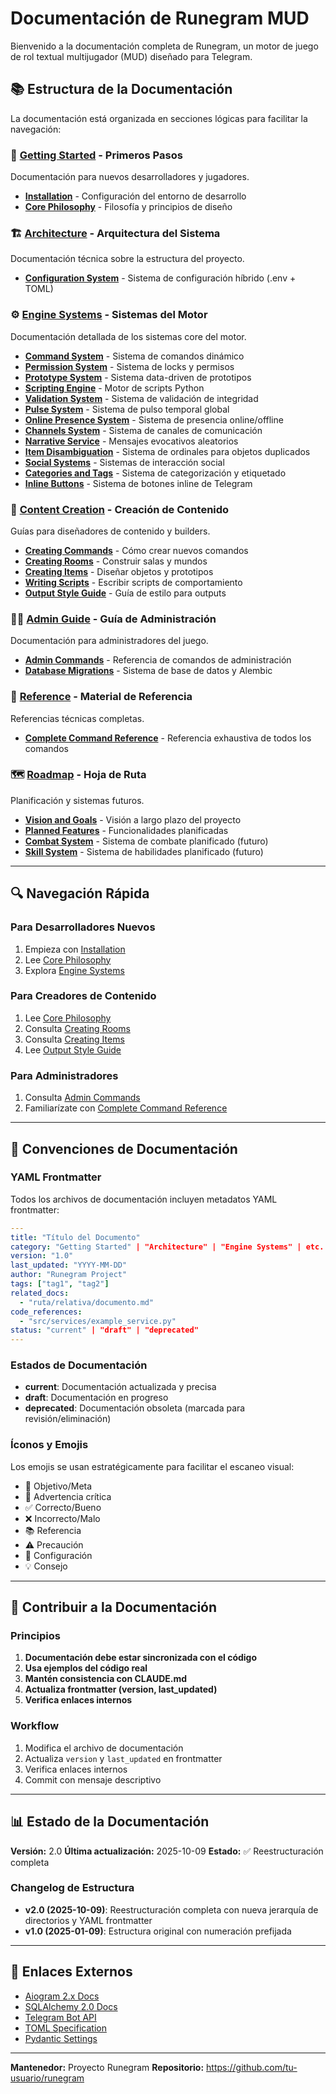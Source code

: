 # Documentación de Runegram MUD

Bienvenido a la documentación completa de Runegram, un motor de juego de rol textual multijugador (MUD) diseñado para Telegram.

## 📚 Estructura de la Documentación

La documentación está organizada en secciones lógicas para facilitar la navegación:

### 🚀 [Getting Started](primeros-pasos/) - Primeros Pasos
Documentación para nuevos desarrolladores y jugadores.

- **[Installation](primeros-pasos/instalacion.md)** - Configuración del entorno de desarrollo
- **[Core Philosophy](primeros-pasos/filosofia-central.md)** - Filosofía y principios de diseño

### 🏗️ [Architecture](arquitectura/) - Arquitectura del Sistema
Documentación técnica sobre la estructura del proyecto.

- **[Configuration System](arquitectura/configuracion.md)** - Sistema de configuración híbrido (.env + TOML)

### ⚙️ [Engine Systems](sistemas-del-motor/) - Sistemas del Motor
Documentación detallada de los sistemas core del motor.

- **[Command System](sistemas-del-motor/sistema-de-comandos.md)** - Sistema de comandos dinámico
- **[Permission System](sistemas-del-motor/sistema-de-permisos.md)** - Sistema de locks y permisos
- **[Prototype System](sistemas-del-motor/sistema-de-prototipos.md)** - Sistema data-driven de prototipos
- **[Scripting Engine](sistemas-del-motor/sistema-de-scripts.md)** - Motor de scripts Python
- **[Validation System](sistemas-del-motor/sistema-de-validacion.md)** - Sistema de validación de integridad
- **[Pulse System](sistemas-del-motor/sistema-de-pulso.md)** - Sistema de pulso temporal global
- **[Online Presence System](sistemas-del-motor/presencia-en-linea.md)** - Sistema de presencia online/offline
- **[Channels System](sistemas-del-motor/sistema-de-canales.md)** - Sistema de canales de comunicación
- **[Narrative Service](sistemas-del-motor/sistema-de-narrativa.md)** - Mensajes evocativos aleatorios
- **[Item Disambiguation](sistemas-del-motor/desambiguacion-de-items.md)** - Sistema de ordinales para objetos duplicados
- **[Social Systems](sistemas-del-motor/sistemas-sociales.md)** - Sistemas de interacción social
- **[Categories and Tags](sistemas-del-motor/categorias-y-etiquetas.md)** - Sistema de categorización y etiquetado
- **[Inline Buttons](sistemas-del-motor/botones-en-linea.md)** - Sistema de botones inline de Telegram

### 🎨 [Content Creation](creacion-de-contenido/) - Creación de Contenido
Guías para diseñadores de contenido y builders.

- **[Creating Commands](creacion-de-contenido/creacion-de-comandos.md)** - Cómo crear nuevos comandos
- **[Creating Rooms](creacion-de-contenido/construccion-de-salas.md)** - Construir salas y mundos
- **[Creating Items](creacion-de-contenido/creacion-de-items.md)** - Diseñar objetos y prototipos
- **[Writing Scripts](creacion-de-contenido/escritura-de-scripts.md)** - Escribir scripts de comportamiento
- **[Output Style Guide](creacion-de-contenido/guia-de-estilo-de-salida.md)** - Guía de estilo para outputs

### 👨‍💼 [Admin Guide](guia-de-administracion/) - Guía de Administración
Documentación para administradores del juego.

- **[Admin Commands](guia-de-administracion/comandos-de-administracion.md)** - Referencia de comandos de administración
- **[Database Migrations](guia-de-administracion/migraciones-de-base-de-datos.md)** - Sistema de base de datos y Alembic

### 📖 [Reference](referencia/) - Material de Referencia
Referencias técnicas completas.

- **[Complete Command Reference](referencia/referencia-de-comandos.md)** - Referencia exhaustiva de todos los comandos

### 🗺️ [Roadmap](hoja-de-ruta/) - Hoja de Ruta
Planificación y sistemas futuros.

- **[Vision and Goals](hoja-de-ruta/vision-y-objetivos.md)** - Visión a largo plazo del proyecto
- **[Planned Features](hoja-de-ruta/funcionalidades-planificadas.md)** - Funcionalidades planificadas
- **[Combat System](hoja-de-ruta/diseno-sistema-de-combate.md)** - Sistema de combate planificado (futuro)
- **[Skill System](hoja-de-ruta/diseno-sistema-de-habilidades.md)** - Sistema de habilidades planificado (futuro)

---

## 🔍 Navegación Rápida

### Para Desarrolladores Nuevos
1. Empieza con [Installation](primeros-pasos/instalacion.md)
2. Lee [Core Philosophy](primeros-pasos/filosofia-central.md)
3. Explora [Engine Systems](sistemas-del-motor/)

### Para Creadores de Contenido
1. Lee [Core Philosophy](primeros-pasos/filosofia-central.md)
2. Consulta [Creating Rooms](creacion-de-contenido/construccion-de-salas.md)
3. Consulta [Creating Items](creacion-de-contenido/creacion-de-items.md)
4. Lee [Output Style Guide](creacion-de-contenido/guia-de-estilo-de-salida.md)

### Para Administradores
1. Consulta [Admin Commands](guia-de-administracion/comandos-de-administracion.md)
2. Familiarízate con [Complete Command Reference](referencia/referencia-de-comandos.md)

---

## 📝 Convenciones de Documentación

### YAML Frontmatter
Todos los archivos de documentación incluyen metadatos YAML frontmatter:

```yaml
---
title: "Título del Documento"
category: "Getting Started" | "Architecture" | "Engine Systems" | etc.
version: "1.0"
last_updated: "YYYY-MM-DD"
author: "Runegram Project"
tags: ["tag1", "tag2"]
related_docs:
  - "ruta/relativa/documento.md"
code_references:
  - "src/services/example_service.py"
status: "current" | "draft" | "deprecated"
---
```

### Estados de Documentación
- **current**: Documentación actualizada y precisa
- **draft**: Documentación en progreso
- **deprecated**: Documentación obsoleta (marcada para revisión/eliminación)

### Íconos y Emojis
Los emojis se usan estratégicamente para facilitar el escaneo visual:
- 🎯 Objetivo/Meta
- 🚨 Advertencia crítica
- ✅ Correcto/Bueno
- ❌ Incorrecto/Malo
- 📚 Referencia
- ⚠️ Precaución
- 🔧 Configuración
- 💡 Consejo

---

## 🤝 Contribuir a la Documentación

### Principios
1. **Documentación debe estar sincronizada con el código**
2. **Usa ejemplos del código real**
3. **Mantén consistencia con CLAUDE.md**
4. **Actualiza frontmatter (version, last_updated)**
5. **Verifica enlaces internos**

### Workflow
1. Modifica el archivo de documentación
2. Actualiza `version` y `last_updated` en frontmatter
3. Verifica enlaces internos
4. Commit con mensaje descriptivo

---

## 📊 Estado de la Documentación

**Versión:** 2.0
**Última actualización:** 2025-10-09
**Estado:** ✅ Reestructuración completa

### Changelog de Estructura
- **v2.0 (2025-10-09)**: Reestructuración completa con nueva jerarquía de directorios y YAML frontmatter
- **v1.0 (2025-01-09)**: Estructura original con numeración prefijada

---

## 🔗 Enlaces Externos

- [Aiogram 2.x Docs](https://docs.aiogram.dev/en/v2.25.1/)
- [SQLAlchemy 2.0 Docs](https://docs.sqlalchemy.org/en/20/)
- [Telegram Bot API](https://core.telegram.org/bots/api)
- [TOML Specification](https://toml.io/)
- [Pydantic Settings](https://docs.pydantic.dev/usage/settings/)

---

**Mantenedor:** Proyecto Runegram
**Repositorio:** https://github.com/tu-usuario/runegram
